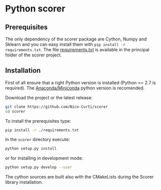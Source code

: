 # Python scorer

## Prerequisites

The only dependency of the scorer package are Cython, Numpy and Sklearn and you can easy install them with `pip install -r requirements.txt`. The file [requirements.txt](https://github.com/Nico-Curti/scorer/blob/master/requirements.txt) is available in the principal folder of the scorer project.


## Installation

First of all ensure that a right Python version is installed (Python >= 2.7 is required).
The [Anaconda/Miniconda](https://www.anaconda.com/) python version is recomended.

Download the project or the latest release:

```bash
git clone https://github.com/Nico-Curti/scorer
cd scorer
```

To install the prerequisites type:

```bash
pip install -r ./requirements.txt
```

In the `scorer` directory execute:

```bash
python setup.py install
```

or for installing in development mode:

```bash
python setup.py develop --user
```

The cython sources are built also with the CMakeLists during the Scorer library installation.
